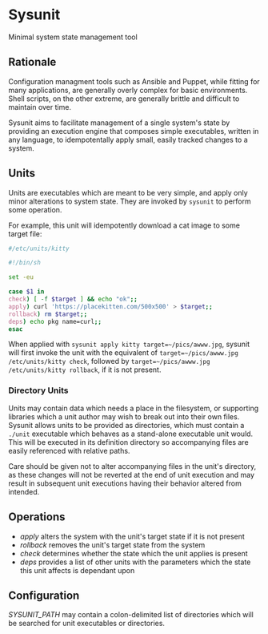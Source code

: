 # Sysunit

Minimal system state management tool

## Rationale

Configuration managment tools such as Ansible and Puppet, while fitting for
many applications, are generally overly complex for basic environments.
Shell scripts, on the other extreme, are generally brittle and difficult to
maintain over time.

Sysunit aims to facilitate management of a single system's state by providing an
execution engine that composes simple executables, written in any language, to
idempotentally apply small, easily tracked changes to a system.

## Units

Units are executables which are meant to be very simple, and apply only minor
alterations to system state.  They are invoked by `sysunit` to perform some
operation.

For example, this unit will idempotently download a cat image to
some target file:

```sh
#/etc/units/kitty

#!/bin/sh

set -eu

case $1 in
check) [ -f $target ] && echo "ok";;
apply) curl 'https://placekitten.com/500x500' > $target;;
rollback) rm $target;;
deps) echo pkg name=curl;;
esac

```

When applied with `sysunit apply kitty target=~/pics/awww.jpg`, sysunit
will first invoke the unit with the equivalent of
`target=~/pics/awww.jpg /etc/units/kitty check`, followed by 
`target=~/pics/awww.jpg /etc/units/kitty rollback`, if it is not present.

### Directory Units

Units may contain data which needs a place in the filesystem, or supporting
libraries which a unit author may wish to break out into their own files.
Sysunit allows units to be provided as directories, which must contain a
`./unit` executable which behaves as a stand-alone executable unit would.  This
will be executed in its definition directory so accompanying files are easily
referenced with relative paths.

Care should be given not to alter accompanying files in the unit's directory, as
these changes will not be reverted at the end of unit execution and may result
in subsequent unit executions having their behavior altered from intended.

## Operations

- *apply* alters the system with the unit's target state if it is not present
- *rollback* removes the unit's target state from the system
- *check* determines whether the state which the unit applies is present
- *deps* provides a list of other units with the parameters which the state
         this unit affects is dependant upon

## Configuration

*SYSUNIT_PATH* may contain a colon-delimited list of directories which will
               be searched for unit executables or directories.
